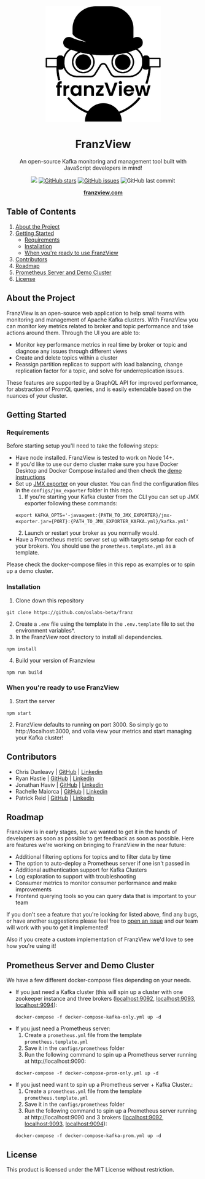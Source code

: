 <div align="center">
  <a href="https://https://github.com/oslabs-beta/franz/">
    <img src="./assets/franzView_logo.png" alt="Logo" height="300px" width="300px"/> 
  </a>
  <h1>FranzView</h1>
  <p>An open-source Kafka monitoring and management tool built with JavaScript developers in mind!<p>
  <a href="https://github.com/oslabs-beta/ksqljs"><img src="https://img.shields.io/badge/license-MIT-blue"/></a>
  <a href="https://github.com/oslabs-beta/ksqljs/stargazers"><img alt="GitHub stars" src="https://img.shields.io/github/stars/oslabs-beta/franz"></a>
  <a href="https://github.com/oslabs-beta/ksqljs/issues"><img alt="GitHub issues" src="https://img.shields.io/github/issues/oslabs-beta/franz"></a>
  <img alt="GitHub last commit" src="https://img.shields.io/github/last-commit/oslabs-beta/franz">
  
  <a href="https://franzview.com"><strong>franzview.com</strong></a>
</div>

## Table of Contents

1. [About the Project](#about-the-project)
1. [Getting Started](#getting-started)
   - [Requirements](#requirements)
   - [Installation](#installation)
   - [When you're ready to use FranzView](#when-youre-ready-to-use-franzview)
1. [Contributors](#contributors)
1. [Roadmap](#roadmap)
1. [Prometheus Server and Demo Cluster](#prometheus-server-and-demo-cluster)
1. [License](#license)

## About the Project

FranzView is an open-source web application to help small teams with monitoring and management of Apache Kafka clusters. With FranzView you can monitor key metrics related to broker and topic performance and take actions around them. Through the UI you are able to:

- Monitor key performance metrics in real time by broker or topic and diagnose any issues through different views
- Create and delete topics within a cluster
- Reassign partition replicas to support with load balancing, change replication factor for a topic, and solve for underreplication issues.

These features are supported by a GraphQL API for improved performance, for abstraction of PromQL queries, and is easily extendable based on the nuances of your cluster.

## Getting Started

### Requirements

Before starting setup you'll need to take the following steps:

- Have node installed. FranzView is tested to work on Node 14+.
- If you'd like to use our demo cluster make sure you have Docker Desktop and Docker Compose installed and then check the [demo instructions](#prometheus-server-and-demo-cluster)
- Set up [JMX exporter](https://github.com/prometheus/jmx_exporter) on your cluster. You can find the configuration files in the `configs/jmx_exporter` folder in this repo.
  1. If you're starting your Kafka cluster from the CLI you can set up JMX exporter following these commands:
  ```
  export KAFKA_OPTS='-javaagent:{PATH_TO_JMX_EXPORTER}/jmx-exporter.jar={PORT}:{PATH_TO_JMX_EXPORTER_KAFKA.yml}/kafka.yml'
  ```
  2. Launch or restart your broker as you normally would.
- Have a Prometheus metric server set up with targets setup for each of your brokers. You should use the `prometheus.template.yml` as a template.

Please check the docker-compose files in this repo as examples or to spin up a demo cluster.

### Installation

1. Clone down this repository

```
git clone https://github.com/oslabs-beta/franz
```

2. Create a `.env` file using the template in the `.env.template` file to set the environment variables\*.
3. In the FranzView root directory to install all dependencies.

```
npm install
```

4. Build your version of Franzview

```
npm run build
```

### When you're ready to use FranzView

1. Start the server

```
npm start
```

2. FranzView defaults to running on port 3000. So simply go to http://localhost:3000, and voila view your metrics and start managing your Kafka cluster!

## Contributors

- Chris Dunleavy | [GitHub](https://github.com/christopherdunleavy) | [Linkedin](https://www.linkedin.com/in/christopher-dunleavy-web-dev)
- Ryan Hastie | [GitHub](https://github.com/rbhastie) | [Linkedin](https://www.linkedin.com/in/ryan-hastie)
- Jonathan Haviv | [GitHub](https://github.com/jonathanhaviv) | [Linkedin](https://www.linkedin.com/in/jonathanhaviv)
- Rachelle Maiorca | [GitHub](https://github.com/rmaiorca) | [Linkedin](https://www.linkedin.com/in/rmaiorca)
- Patrick Reid | [GitHub](https://github.com/flyingwolf1701) | [Linkedin](https://www.linkedin.com/in/patrickjreid)

## Roadmap

Franzview is in early stages, but we wanted to get it in the hands of developers as soon as possible to get feedback as soon as possible. Here are features we're working on bringing to FranzView in the near future:

- Additional filtering options for topics and to filter data by time
- The option to auto-deploy a Prometheus server if one isn't passed in
- Additional authentication support for Kafka Clusters
- Log exploration to support with troubleshooting
- Consumer metrics to monitor consumer performance and make improvements
- Frontend querying tools so you can query data that is important to your team

If you don't see a feature that you're looking for listed above, find any bugs, or have another suggestions please feel free to [open an issue](https://github.com/oslabs-beta/franz/issues) and our team will work with you to get it implemented!

Also if you create a custom implementation of FranzView we'd love to see how you're using it!

## Prometheus Server and Demo Cluster

We have a few different docker-compose files depending on your needs.

- If you just need a Kafka cluster (this will spin up a cluster with one zookeeper instance and three brokers ([localhost:9092](localhost:9092), [localhost:9093](localhost:9093), [localhost:9094](localhost:9094)):
  ```
  docker-compose -f docker-compose-kafka-only.yml up -d
  ```
- If you just need a Prometheus server:
  1. Create a `prometheus.yml` file from the template `prometheus.template.yml`
  1. Save it in the `configs/prometheus` folder
  1. Run the following command to spin up a Prometheus server running at http://localhost:9090:
  ```
  docker-compose -f docker-compose-prom-only.yml up -d
  ```
- If you just need want to spin up a Prometheus server + Kafka Cluster.:
  1. Create a `prometheus.yml` file from the template `prometheus.template.yml`
  1. Save it in the `configs/prometheus` folder
  1. Run the following command to spin up a Prometheus server running at http://localhost:9090 and 3 brokers ([localhost:9092](localhost:9092), [localhost:9093](localhost:9093), [localhost:9094](localhost:9094)):
  ```
  docker-compose -f docker-compose-kafka-prom.yml up -d
  ```

## License

This product is licensed under the MIT License without restriction.
